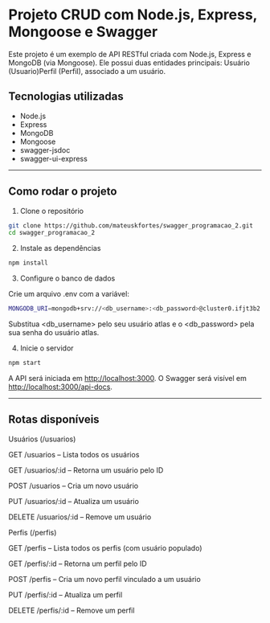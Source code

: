 # Projeto CRUD com Node.js, Express, Mongoose e Swagger

Este projeto é um exemplo de API RESTful criada com Node.js, Express e MongoDB (via Mongoose). Ele possui duas entidades principais: Usuário (Usuario)Perfil (Perfil), associado a um usuário.

## Tecnologias utilizadas

- Node.js
- Express
- MongoDB
- Mongoose
- swagger-jsdoc
- swagger-ui-express
---
## Como rodar o projeto

1. Clone o repositório

```bash
git clone https://github.com/mateuskfortes/swagger_programacao_2.git
cd swagger_programacao_2
```

2. Instale as dependências

```bash
npm install
```
3. Configure o banco de dados

Crie um arquivo .env com a variável:
```bash
MONGODB_URI=mongodb+srv://<db_username>:<db_password>@cluster0.ifjt3b2.mongodb.net/
```
Substitua <db_username> pelo seu usuário atlas e o <db_password> pela sua senha do usuário atlas.

4. Inicie o servidor

```bash
npm start
```
A API será iniciada em [http://localhost:3000](http://localhost:3000). 
O Swagger será visível em [http://localhost:3000/api-docs](http://localhost:3000/api-docs/).

---
## Rotas disponíveis

Usuários (/usuarios)

GET /usuarios – Lista todos os usuários

GET /usuarios/:id – Retorna um usuário pelo ID

POST /usuarios – Cria um novo usuário

PUT /usuarios/:id – Atualiza um usuário

DELETE /usuarios/:id – Remove um usuário

Perfis (/perfis)

GET /perfis – Lista todos os perfis (com usuário populado)

GET /perfis/:id – Retorna um perfil pelo ID

POST /perfis – Cria um novo perfil vinculado a um usuário

PUT /perfis/:id – Atualiza um perfil

DELETE /perfis/:id – Remove um perfil

